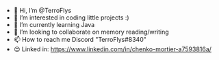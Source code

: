 - 👋 Hi, I’m @TerroFlys
- 👀 I’m interested in coding little projects :)
- 🌱 I’m currently learning Java
- 💞️ I’m looking to collaborate on memory reading/writing
- 📫 How to reach me Discord "TerroFlys#8340"
- 😍 Linked in: https://www.linkedin.com/in/chenko-mortier-a7593816a/

<!---
TerroFlys/TerroFlys is a ✨ special ✨ repository because its `README.md` (this file) appears on your GitHub profile.
You can click the Preview link to take a look at your changes.
--->
